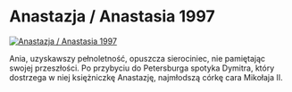 Anastazja / Anastasia 1997 
=============
[![Anastazja / Anastasia 1997 ](http://vidos.pl/images/player.gif)](http://vidos.pl/anastazja-anastasia-1997)

 Ania, uzyskawszy pełnoletność, opuszcza sierociniec, nie pamiętając swojej przeszłości. Po przybyciu do Petersburga spotyka Dymitra, który dostrzega w niej księżniczkę Anastazję, najmłodszą córkę cara Mikołaja II.
